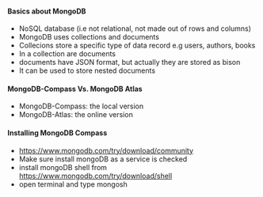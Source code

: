 #### Basics about MongoDB
- NoSQL database (i.e not relational, not made out of rows and columns)
- MongoDB uses collections and documents
- Collecions store a specific type  of data record e.g users, authors, books
- In a collection are documents
- documents have JSON format, but actually they are stored as bison
- It can be used to store nested documents

#### MongoDB-Compass Vs. MongoDB Atlas
- MongoDB-Compass: the local version
- MongoDB-Atlas: the online version

#### Installing MongoDB Compass
-  https://www.mongodb.com/try/download/community
-  Make sure install mongoDB as a service is checked
-  install mongoDB shell from https://www.mongodb.com/try/download/shell
-  open terminal and type mongosh
